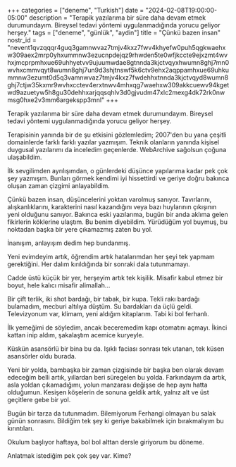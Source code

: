 +++
categories = ["deneme", "Turkish"]
date = "2024-02-08T19:00:00-05:00"
description = "Terapik yazılarıma bir süre daha devam etmek durumundayım. Bireysel tedavi yöntemi uygulanmadığında yorucu geliyor herşey."
tags = ["deneme", "günlük", "aydin"]
title = "Çünkü bazen insan"
nostr_id = "nevent1qvzqqqr4guq3gamnwvaz7tmjv4kxz7fwv4khyefw0puh5qgkwaehxw309aex2mrp0yhxummnw3ezucnpdejqz9rhwden5te0wfjkccte9ejxzmt4wvhxjmcprpmhxue69uhhyetvv9ujuumwdae8gtnnda3kjctvqyxhwumn8ghj7mn0wvhxcmmvqyt8wumn8ghj7un9d3shjtnswf5k6ctv9ehx2aqppamhxue69uhkummnw3ezumt0d5q3vamnwvaz7tmjv4kxz7fwdehhxtnnda3kjctvqyd8wumn8ghj7ctjw35kxmr9wvhxcctev4erxtnwv4mhxqg7waehxw309akkcuewv94kgetwd9azuetyw5h8gu30dehhxarjqqsqhlv3d0gjvudm47xlc2mexg4dk72rk0nwmsg0hxe2v3mm6argekspp3mnl"
+++

Terapik yazılarıma bir süre daha devam etmek durumundayım. Bireysel tedavi yöntemi uygulanmadığında yorucu geliyor herşey. 

Terapisinin yanında bir de şu etkisini gözlemledim; 2007'den bu yana çeşitli domainlerde farklı farklı yazılar yazmışım. Teknik olanların yanında kişisel duygusal yazılarımı da inceledim geçenlerde. WebArchive sağolsun çoğuna ulaşabildim. 

İlk sevgilimden ayrılışımdan, o günlerdeki düşünce yapılarıma kadar pek çok şey yazmışım. Bunları görmek kendimi iyi hissettirdi ve geriye doğru bakınca oluşan zaman çizgimi anlayabildim. 

Çünkü bazen insan, düşüncelerini yoktan varolmuş sanıyor. Tavırlarını, alışkanlıklarını, karakterini nasıl kazandığını veya bazı huylarının çıkışının yeni olduğunu sanıyor. Bakınca eski yazılarıma, bugün bir anda aklıma gelen fikirlerin köklerine ulaştım. Bu benim diyebildim. Yürüdüğüm yol buymuş, bu noktadan başka bir yere çıkamazmış zaten bu yol. 

İnanışım, anlayışım dedim hep bundanmış.

Yeni evimdeyim artık, öğrendim artık hatalarımdan her şeyi tek yapmam gerektiğini. Her dalım kırıldığında bir sonraki dala tutunmamayı. 

Cadde üstü küçük bir yer, herşeyim artık tek kişilik. Misafir kabul etmez bir boyut, hele kalıcı misafir alimallah... 

Bir çift terlik, iki shot bardağı, bir tabak, bir kupa. Tekli rakı bardağı bulamadım, mecburi altılıya düştüm. Su bardakları da üçlü geldi. Televizyonum var, klimam, yeni aldığım kitaplarım. Tabi ki bol ferhanlı. 

İlk yemeğimi de söyledim, ancak beceremedim kapı otomatını açmayı. İkinci kattan inip aldım, şakalaştım acemice kuryeyle. 

Küskün asansörlü bir bina bu da. Işıklı faciası sonrası tek utanan, tek küsen asansörler oldu burada. 

Yeni bir yolda, bambaşka bir zaman çizgisinde bir başka ben olarak devam edeceğim belli artık, yıllardan beri süregelen bu yolda. Farkındayım da artık, asla yoldan çıkamadığımı, yolun manzarası değişse de hep aynı hatta olduğumun. Kesişen köşelerin de sonuna geldik artık, yalnız alt ve üst geçitlere gebe bir yol.

Bugün bir tarza da tutunmadım. Bilemiyorum Ferhangi olmayan bu salak günün sonrasını. Bildiğim tek şey ki geriye bakabilmek için bırakmalıyım bu kırıntıları. 

Okulum başlıyor haftaya, bol bol alttan dersle giriyorum bu döneme. 

Anlatmak istediğim pek çok şey var. Kime?
